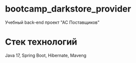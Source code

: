 # bootcamp_darkstore_provider

Учебный back-end проект "АС Поставщиков"

# Стек технологий

Java 17, Spring Boot, Hibernate, Maveng